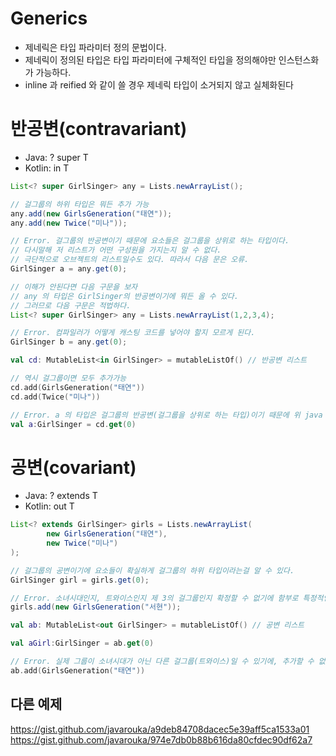 # Generics

- 제네릭은 타입 파라미터 정의 문법이다.
- 제네릭이 정의된 타입은 타입 파라미터에 구체적인 타입을 정의해야만 인스턴스화가 가능하다.
- inline 과 reified 와 같이 쓸 경우 제네릭 타입이 소거되지 않고 실체화된다

# 반공변(contravariant)

- Java: ? super T
- Kotlin: in T

```java
List<? super GirlSinger> any = Lists.newArrayList();

// 걸그룹의 하위 타입은 뭐든 추가 가능
any.add(new GirlsGeneration("태연"));
any.add(new Twice("미나"));

// Error. 걸그룹의 반공변이기 때문에 요소들은 걸그룹을 상위로 하는 타입이다.
// 다시말해 저 리스트가 어떤 구성원을 가지는지 알 수 없다.
// 극단적으로 오브젝트의 리스트일수도 있다. 따라서 다음 문은 오류.
GirlSinger a = any.get(0);

// 이해가 안된다면 다음 구문을 보자
// any 의 타입은 GirlSinger의 반공변이기에 뭐든 올 수 있다.
// 그러므로 다음 구문은 적법하다.
List<? super GirlSinger> any = Lists.newArrayList(1,2,3,4);

// Error. 컴파일러가 어떻게 캐스팅 코드를 넣어야 할지 모르게 된다.
GirlSinger b = any.get(0);
```

```kotlin
val cd: MutableList<in GirlSinger> = mutableListOf() // 반공변 리스트

// 역시 걸그룹이면 모두 추가가능
cd.add(GirlsGeneration("태연"))
cd.add(Twice("미나"))

// Error. a 의 타입은 걸그룹의 반공변(걸그룹을 상위로 하는 타입)이기 때문에 위 java 예제와 같다.
val a:GirlSinger = cd.get(0)
```

# 공변(covariant)

- Java: ? extends T
- Kotlin: out T

```java
List<? extends GirlSinger> girls = Lists.newArrayList(
        new GirlsGeneration("태연"),
        new Twice("미나") 
);

// 걸그룹의 공변이기에 요소들이 확실하게 걸그룹의 하위 타입이라는걸 알 수 있다.
GirlSinger girl = girls.get(0);

// Error. 소녀시대인지, 트와이스인지 제 3의 걸그룹인지 확정할 수 없기에 함부로 특정적인 신규 멤버를 넣을 수 없다
girls.add(new GirlsGeneration("서현"));
```

```kotlin
val ab: MutableList<out GirlSinger> = mutableListOf() // 공변 리스트

val aGirl:GirlSinger = ab.get(0) 

// Error. 실제 그룹이 소녀시대가 아닌 다른 걸그룹(트와이스)일 수 있기에, 추가할 수 없다.
ab.add(GirlsGeneration("태연"))
```

## 다른 예제
https://gist.github.com/javarouka/a9deb84708dacec5e39aff5ca1533a01
https://gist.github.com/javarouka/974e7db0b88b616da80cfdec90df62a7

